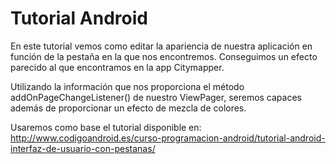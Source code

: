 # Tutorial Android

En este tutorial vemos como editar la apariencia de nuestra aplicación en función de la pestaña en la que nos encontremos.
Conseguimos un efecto parecido al que encontramos en la app Citymapper.

Utilizando la información que nos proporciona el método addOnPageChangeListener() de nuestro ViewPager, seremos capaces además de proporcionar un efecto de mezcla de colores.

Usaremos como base el tutorial disponible en:
http://www.codigoandroid.es/curso-programacion-android/tutorial-android-interfaz-de-usuario-con-pestanas/



